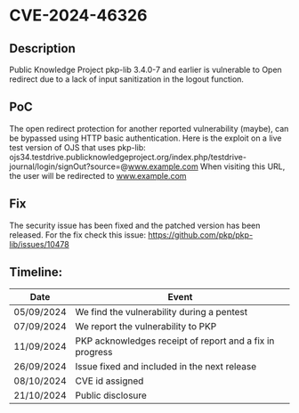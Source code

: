 
# CVE-2024-46326
## Description
Public Knowledge Project pkp-lib 3.4.0-7 and earlier is vulnerable to Open redirect due to a lack of input sanitization in the logout
function.
## PoC
The open redirect protection for another reported vulnerability (maybe), can be bypassed using HTTP basic authentication.
Here is the exploit on a live test version of OJS that uses pkp-lib:
ojs34.testdrive.publicknowledgeproject.org/index.php/testdrive-journal/login/signOut?source=@www.example.com
When visiting this URL, the user will be redirected to www.example.com
## Fix
The security issue has been fixed and the patched version has been released.
For the fix check this issue: https://github.com/pkp/pkp-lib/issues/10478

## Timeline:
| Date | Event |
|----------|----------|
| 05/09/2024   | We find the vulnerability during a pentest    |
| 07/09/2024   | We report the vulnerability to PKP   |
| 11/09/2024   | PKP acknowledges receipt of report and a fix in progress   |
| 26/09/2024   | Issue fixed and included in the next release   |
| 08/10/2024   | CVE id assigned   |
| 21/10/2024   | Public disclosure   |
